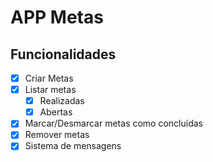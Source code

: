 # APP Metas

## Funcionalidades

- [x] Criar Metas
- [x] Listar metas
  - [x] Realizadas
  - [x] Abertas
- [x] Marcar/Desmarcar metas como concluídas
- [x] Remover metas
- [x] Sistema de mensagens
